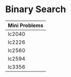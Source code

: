 # Binary Search

| Mini Problems |
| ------------- |
| lc2040        |
| lc2226        |
| lc2560        |
| lc2594        |
| lc3356        |
